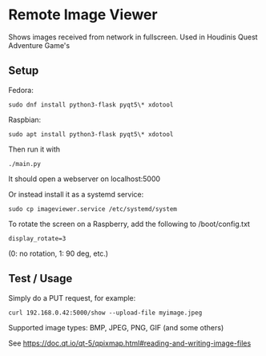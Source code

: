 Remote Image Viewer
===================

Shows images received from network in fullscreen.
Used in Houdinis Quest Adventure Game's


## Setup

Fedora:

    sudo dnf install python3-flask pyqt5\* xdotool

Raspbian:

    sudo apt install python3-flask pyqt5\* xdotool

Then run it with

    ./main.py

It should open a webserver on localhost:5000

Or instead install it as a systemd service:

    sudo cp imageviewer.service /etc/systemd/system


To rotate the screen on a Raspberry, add the following to /boot/config.txt

    display_rotate=3

(0: no rotation, 1: 90 deg, etc.)


## Test / Usage

Simply do a PUT request, for example:

    curl 192.168.0.42:5000/show --upload-file myimage.jpeg


Supported image types: BMP, JPEG, PNG, GIF (and some others)

See https://doc.qt.io/qt-5/qpixmap.html#reading-and-writing-image-files
